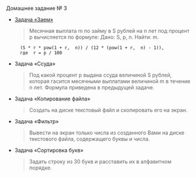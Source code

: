 #
Домашнее задание № 3

- [Задача «Заем»](task_loan/loan.cpp)
    > Месячная выплата m по займу в S рублей на n лет под процент p вычисляется по формуле: 
    > Дано: S, p, n. Найти: m.

        (S * r * pow(1 + r,  n)) / (12 * (pow(1 + r,  n) - 1)),
        где  r = p / 100

 - Задача «Ссуда»
     > Под какой процент p выдана ссуда величиной S рублей, которая гасится месячными выплатами величиной m в течение n лет. Формула приведена в предыдущей задаче.

 - Задача «Копирование файла»
     > Создать на диске текстовый файл и скопировать его на экран.

 - Задача «Фильтр»
     > Вывести на экран только числа из созданного Вами на диске текстового файла, содержащего буквы и числа.

 - Задача «Сортировка букв»
     > Задать строку из 30 букв и расставить их в алфавитном порядке.
